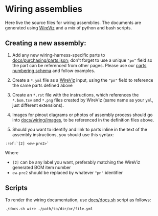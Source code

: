 # Wiring assemblies

[WireViz]: https://github.com/formatc1702/WireViz
[schema]: file:///home/martin/dev/ventilator/docs/_build/html/purchasing/numbering-schema.html

Here live the source files for wiring assemblies. The documents are generated using
[WireViz][WireViz] and a mix of python and bash scripts.

## Creating a new assembly:

1. Add any new wiring-harness-specific parts to [docs/purchasing/parts.json](../purchasing/parts.json); don't forget to use a unique `"pn"` field so the part can be referenced from other pages. Please use our [parts numbering schema][schema] and follow examples.

3. Create a `*.yml` file as a [WireViz][WireViz] input, using the `"pn"` field to reference the same parts defined above

3. Create an `*.rst` file with the instructions, which references the `*.bom.tsv` and `*.png` files created by WireViz (same name as your `yml`, just different extensions).

4. Images for pinout diagrams or photos of assembly process should go into [docs/wiring/images](images), to be referenced in the definition files above.

5. Should you want to identify and link to parts inline in the text of the assembly instructions, you should use this syntax:
```
:ref:`[2] <ew-pre2>`
```

Where
* `[2]` can be any label you want, preferably matching the WireViz generated BOM item number
* `ew-pre2` should be replaced by whatever `"pn"` identifier

## Scripts

To render the wiring documentation, use [docs/docs.sh](../docs.sh) script as follows:

```shell
./docs.sh wire ./path/to/dir/or/file.yml
```
